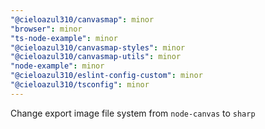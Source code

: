 ```yaml
---
"@cieloazul310/canvasmap": minor
"browser": minor
"ts-node-example": minor
"@cieloazul310/canvasmap-styles": minor
"@cieloazul310/canvasmap-utils": minor
"node-example": minor
"@cieloazul310/eslint-config-custom": minor
"@cieloazul310/tsconfig": minor
---
```


Change export image file system from `node-canvas` to `sharp`

